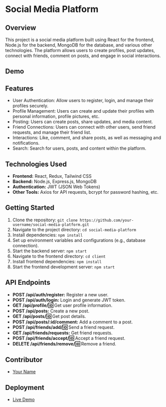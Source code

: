 # Social Media Platform

## Overview
This project is a social media platform built using React for the frontend, Node.js for the backend, MongoDB for the database, and various other technologies. The platform allows users to create profiles, post updates, connect with friends, comment on posts, and engage in social interactions.

## Demo


## Features
- User Authentication: Allow users to register, login, and manage their profiles securely.
- Profile Management: Users can create and update their profiles with personal information, profile pictures, etc.
- Posting: Users can create posts, share updates, and media content.
- Friend Connections: Users can connect with other users, send friend requests, and manage their friend list.
- Interactions: Like, comment, and share posts, as well as messaging and notifications.
- Search: Search for users, posts, and content within the platform.

## Technologies Used
- **Frontend:** React, Redux, Tailwind CSS
- **Backend:** Node.js, Express.js, MongoDB
- **Authentication:** JWT (JSON Web Tokens)
- **Other Tools:** Axios for API requests, bcrypt for password hashing, etc.

## Getting Started
1. Clone the repository: `git clone https://github.com/your-username/social-media-platform.git`
2. Navigate to the project directory: `cd social-media-platform`
3. Install dependencies: `npm install`
4. Set up environment variables and configurations (e.g., database connection).
5. Start the backend server: `npm start`
6. Navigate to the frontend directory: `cd client`
7. Install frontend dependencies: `npm install`
8. Start the frontend development server: `npm start`

## API Endpoints
- **POST /api/auth/register:** Register a new user.
- **POST /api/auth/login:** Login and generate JWT token.
- **GET /api/profile/:id:** Get user profile information.
- **POST /api/posts:** Create a new post.
- **GET /api/posts/:id:** Get post details.
- **POST /api/posts/:id/comment:** Add a comment to a post.
- **POST /api/friends/add/:id:** Send a friend request.
- **GET /api/friends/requests:** Get friend requests.
- **POST /api/friends/accept/:id:** Accept a friend request.
- **DELETE /api/friends/remove/:id:** Remove a friend.

## Contributor
- [Your Name](https://github.com/your-username)

## Deployment
- [Live Demo](https://your-live-demo-link.com)
